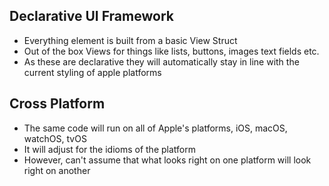 ## Declarative UI Framework

- Everything element is built from a basic View Struct
- Out of the box Views for things like lists, buttons, images text fields etc.
- As these are declarative they will automatically stay in line with the current styling of apple platforms

## Cross Platform

- The same code will run on all of Apple's platforms, iOS, macOS, watchOS, tvOS
- It will adjust for the idioms of the platform
- However, can't assume that what looks right on one platform will look right on another
